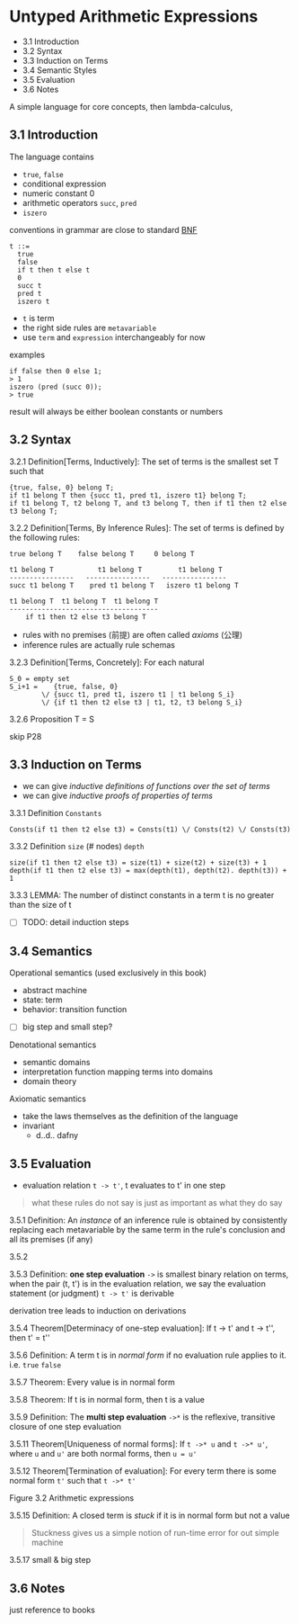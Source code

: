 # Untyped Arithmetic Expressions

- 3.1 Introduction
- 3.2 Syntax
- 3.3 Induction on Terms
- 3.4 Semantic Styles
- 3.5 Evaluation
- 3.6 Notes

A simple language for core concepts, then lambda-calculus,

## 3.1 Introduction

The language contains

- `true`, `false`
- conditional expression
- numeric constant 0
- arithmetic operators `succ`, `pred`
- `iszero`

conventions in grammar are close to standard [BNF](https://en.wikipedia.org/wiki/Backus%E2%80%93Naur_form)

````
t ::=
  true
  false
  if t then t else t
  0
  succ t
  pred t
  iszero t
````  

- `t` is term
- the right side rules are `metavariable`
- use `term` and `expression` interchangeably for now

examples

````
if false then 0 else 1;
> 1
iszero (pred (succ 0));
> true
````

result will always be either boolean constants or numbers

## 3.2 Syntax

3.2.1 Definition[Terms, Inductively]: The set of terms is the smallest set T such that

````
{true, false, 0} belong T;
if t1 belong T then {succ t1, pred t1, iszero t1} belong T;
if t1 belong T, t2 belong T, and t3 belong T, then if t1 then t2 else t3 belong T;
````

3.2.2 Definition[Terms, By Inference Rules]: The set of terms is defined by the following rules:

````
true belong T    false belong T     0 belong T

t1 belong T           t1 belong T         t1 belong T
----------------   ----------------   ----------------
succ t1 belong T    pred t1 belong T   iszero t1 belong T

t1 belong T  t1 belong T  t1 belong T
-------------------------------------
    if t1 then t2 else t3 belong T
````

- rules with no premises (前提) are often called *axioms* (公理)
- inference rules are actually rule schemas

3.2.3 Definition[Terms, Concretely]: For each natural

````
S_0 = empty set
S_i+1 =    {true, false, 0}
        \/ {succ t1, pred t1, iszero t1 | t1 belong S_i}
        \/ {if t1 then t2 else t3 | t1, t2, t3 belong S_i}
````

3.2.6 Proposition T = S

skip P28

## 3.3 Induction on Terms

- we can give *inductive definitions of functions over the set of terms*
- we can give *inductive proofs of properties of terms*

3.3.1 Definition `Constants`

````
Consts(if t1 then t2 else t3) = Consts(t1) \/ Consts(t2) \/ Consts(t3)
````

3.3.2 Definition `size` (# nodes) `depth`

````
size(if t1 then t2 else t3) = size(t1) + size(t2) + size(t3) + 1
depth(if t1 then t2 else t3) = max(depth(t1), depth(t2). depth(t3)) + 1
````

3.3.3 LEMMA: The number of distinct constants in a term t is no greater than the size of t

- [ ] TODO: detail induction steps

## 3.4 Semantics

Operational semantics (used exclusively in this book)

- abstract machine
- state: term
- behavior: transition function
- [ ] big step and small step?

Denotational semantics

- semantic domains
- interpretation function mapping terms into domains
- domain theory

Axiomatic semantics

- take the laws themselves as the definition of the language
- invariant
  - d..d.. dafny

## 3.5 Evaluation

- evaluation relation `t -> t'`, t evaluates to t' in one step

> what these rules do not say is just as important as what they do say

3.5.1 Definition: An *instance* of an inference rule is obtained by consistently replacing each metavariable by the same term in the rule's conclusion and all its premises (if any)

3.5.2

3.5.3 Definition: **one step evaluation** `->` is smallest binary relation on terms, when the pair (t, t') is in the evaluation relation, we say the evaluation statement (or judgment) `t -> t'` is derivable

derivation tree leads to induction on derivations

3.5.4 Theorem[Determinacy of one-step evaluation]: If t -> t' and t -> t'', then t' = t''

3.5.6 Definition: A term t is in *normal form* if no evaluation rule applies to it. i.e. `true` `false`

3.5.7 Theorem: Every value is in normal form

3.5.8 Theorem: If t is in normal form, then t is a value

3.5.9 Definition: The **multi step evaluation** `->*` is the reflexive, transitive closure of one step evaluation

3.5.11 Theorem[Uniqueness of normal forms]: If `t ->* u` and `t ->* u'`, where `u` and `u'` are both normal forms, then `u = u'`

3.5.12 Theorem[Termination of evaluation]: For every term there is some normal form `t'` such that `t ->* t'`

Figure 3.2 Arithmetic expressions

3.5.15 Definition: A closed term is *stuck* if it is in normal form but not a value

> Stuckness gives us a simple notion of run-time error for out simple machine

3.5.17 small & big step

## 3.6 Notes

just reference to books
